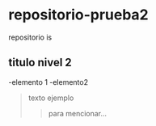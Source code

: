 # repositorio-prueba2
repositorio is
## titulo nivel 2
-elemento 1
-elemento2
> texto ejemplo
> >para mencionar...
